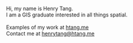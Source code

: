 Hi, my name is Henry Tang. </br>
I am a GIS graduate interested in all things spatial. </br></br>
Examples of my work at <a href='htang.me'>htang.me</a> </br>
Contact me at <a href='mailto:henrytang@htang.me'>henrytang@htang.me</a>
